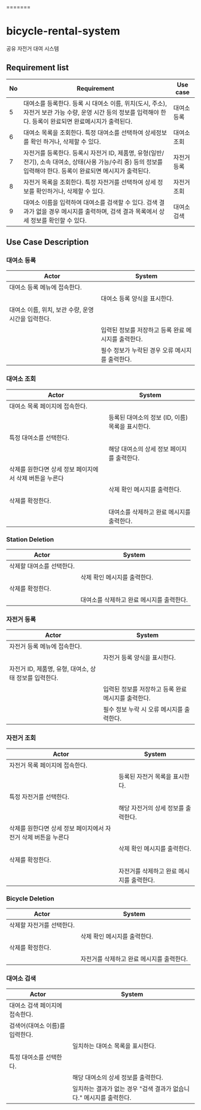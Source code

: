=======

# bicycle-rental-system

공유 자전거 대여 시스템

## Requirement list

| No  | Requirement                                                                                                                                                      | Use case    |
| --- | ---------------------------------------------------------------------------------------------------------------------------------------------------------------- | ----------- |
| 5   | 대여소를 등록한다. 등록 시 대여소 이름, 위치(도시, 주소), 자전거 보관 가능 수량, 운영 시간 등의 정보를 입력해야 한다. 등록이 완료되면 완료메시지가 출력된다.     | 대여소 등록 |
| 6   | 대여소 목록을 조회한다. 특정 대여소를 선택하여 상세정보를 확인 하거나, 삭제할 수 있다.                                                                           | 대여소 조회 |
| 7   | 자전거를 등록한다. 등록시 자전거 ID, 제품명, 유형(일반/전기), 소속 대여소, 상태(사용 가능/수리 중) 등의 정보를 입력해야 한다. 등록이 완료되면 메시지가 출력된다. | 자전거 등록 |
| 8   | 자전거 목록을 조회한다. 특정 자전거를 선택하여 상세 정보를 확인하거나, 삭제할 수 있다.                                                                           | 자전거 조회 |
| 9   | 대여소 이름을 입력하여 대여소를 검색할 수 있다. 검색 결과가 없을 경우 메시지를 출력하며, 검색 결과 목록에서 상세 정보를 확인할 수 있다.                          | 대여소 검색 |

## Use Case Description

### 대여소 등록

| Actor                                               | System                                              |
| --------------------------------------------------- | --------------------------------------------------- |
| 대여소 등록 메뉴에 접속한다.                        |                                                     |
|                                                     | 대여소 등록 양식을 표시한다.                        |
| 대여소 이름, 위치, 보관 수량, 운영 시간을 입력한다. |                                                     |
|                                                     | 입력된 정보를 저장하고 등록 완료 메시지를 출력한다. |
|                                                     | 필수 정보가 누락된 경우 오류 메시지를 출력한다.     |

### 대여소 조회

| Actor                                                   | System                                           |
| ------------------------------------------------------- | ------------------------------------------------ |
| 대여소 목록 페이지에 접속한다.                          |                                                  |
|                                                         | 등록된 대여소의 정보 (ID, 이름) 목록을 표시한다. |
| 특정 대여소를 선택한다.                                 |                                                  |
|                                                         | 해당 대여소의 상세 정보 페이지를 출력한다.       |
| 삭제를 원한다면 상세 정보 페이지에서 삭제 버튼을 누른다 |                                                  |
|                                                         | 삭제 확인 메시지를 출력한다.                     |
| 삭제를 확정한다.                                        |                                                  |
|                                                         | 대여소를 삭제하고 완료 메시지를 출력한다.        |

### Station Deletion

| Actor                     | System                                    |
| ------------------------- | ----------------------------------------- |
| 삭제할 대여소를 선택한다. |                                           |
|                           | 삭제 확인 메시지를 출력한다.              |
| 삭제를 확정한다.          |                                           |
|                           | 대여소를 삭제하고 완료 메시지를 출력한다. |

### 자전거 등록

| Actor                                                  | System                                              |
| ------------------------------------------------------ | --------------------------------------------------- |
| 자전거 등록 메뉴에 접속한다.                           |                                                     |
|                                                        | 자전거 등록 양식을 표시한다.                        |
| 자전거 ID, 제품명, 유형, 대여소, 상태 정보를 입력한다. |                                                     |
|                                                        | 입력된 정보를 저장하고 등록 완료 메시지를 출력한다. |
|                                                        | 필수 정보 누락 시 오류 메시지를 출력한다.           |

### 자전거 조회

| Actor                                                          | System                                    |
| -------------------------------------------------------------- | ----------------------------------------- |
| 자전거 목록 페이지에 접속한다.                                 |                                           |
|                                                                | 등록된 자전거 목록을 표시한다.            |
| 특정 자전거를 선택한다.                                        |                                           |
|                                                                | 해당 자전거의 상세 정보를 출력한다.       |
| 삭제를 원한다면 상세 정보 페이지에서 자전거 삭제 버튼을 누른다 |                                           |
|                                                                | 삭제 확인 메시지를 출력한다.              |
| 삭제를 확정한다.                                               |                                           |
|                                                                | 자전거를 삭제하고 완료 메시지를 출력한다. |

### Bicycle Deletion

| Actor                     | System                                    |
| ------------------------- | ----------------------------------------- |
| 삭제할 자전거를 선택한다. |                                           |
|                           | 삭제 확인 메시지를 출력한다.              |
| 삭제를 확정한다.          |                                           |
|                           | 자전거를 삭제하고 완료 메시지를 출력한다. |

### 대여소 검색

| Actor                           | System                                                               |
| ------------------------------- | -------------------------------------------------------------------- |
| 대여소 검색 페이지에 접속한다.  |                                                                      |
| 검색어(대여소 이름)를 입력한다. |                                                                      |
|                                 | 일치하는 대여소 목록을 표시한다.                                     |
| 특정 대여소를 선택한다.         |                                                                      |
|                                 | 해당 대여소의 상세 정보를 출력한다.                                  |
|                                 | 일치하는 결과가 없는 경우 "검색 결과가 없습니다." 메시지를 출력한다. |
